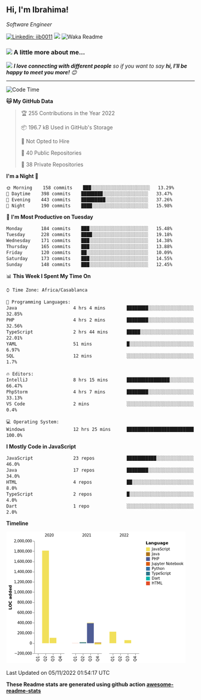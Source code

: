 <h2>Hi, I'm Ibrahima! </h2>
<p><em>Software Engineer 
</em></p>


[![Linkedin: iib0011](https://img.shields.io/badge/-iib0011-blue?style=flat-square&logo=Linkedin&logoColor=white&link=https://www.linkedin.com/in/iib0011/)](https://www.linkedin.com/in/iib0011/)
![](https://visitor-badge.glitch.me/badge?page_id=iib0011)
![Waka Readme](https://github.com/iib0011/iib0011/workflows/Waka%20Readme/badge.svg)


### <img src="https://media.giphy.com/media/VgCDAzcKvsR6OM0uWg/giphy.gif" width="50"> A little more about me...  


<img src="https://media.giphy.com/media/LnQjpWaON8nhr21vNW/giphy.gif" width="60"> <em><b>I love connecting with different people</b> so if you want to say <b>hi, I'll be happy to meet you more!</b> 😊</em>

---
<!--START_SECTION:waka-->
![Code Time](http://img.shields.io/badge/Code%20Time-1%2C339%20hrs%2059%20mins-blue)

**🐱 My GitHub Data** 

> 🏆 255 Contributions in the Year 2022
 > 
> 📦 196.7 kB Used in GitHub's Storage 
 > 
> 🚫 Not Opted to Hire
 > 
> 📜 40 Public Repositories 
 > 
> 🔑 38 Private Repositories  
 > 
**I'm a Night 🦉** 

```text
🌞 Morning    158 commits    ███░░░░░░░░░░░░░░░░░░░░░░   13.29% 
🌆 Daytime    398 commits    ████████░░░░░░░░░░░░░░░░░   33.47% 
🌃 Evening    443 commits    █████████░░░░░░░░░░░░░░░░   37.26% 
🌙 Night      190 commits    ████░░░░░░░░░░░░░░░░░░░░░   15.98%

```
📅 **I'm Most Productive on Tuesday** 

```text
Monday       184 commits    ███░░░░░░░░░░░░░░░░░░░░░░   15.48% 
Tuesday      228 commits    ████░░░░░░░░░░░░░░░░░░░░░   19.18% 
Wednesday    171 commits    ███░░░░░░░░░░░░░░░░░░░░░░   14.38% 
Thursday     165 commits    ███░░░░░░░░░░░░░░░░░░░░░░   13.88% 
Friday       120 commits    ██░░░░░░░░░░░░░░░░░░░░░░░   10.09% 
Saturday     173 commits    ███░░░░░░░░░░░░░░░░░░░░░░   14.55% 
Sunday       148 commits    ███░░░░░░░░░░░░░░░░░░░░░░   12.45%

```


📊 **This Week I Spent My Time On** 

```text
⌚︎ Time Zone: Africa/Casablanca

💬 Programming Languages: 
Java                     4 hrs 4 mins        ████████░░░░░░░░░░░░░░░░░   32.85% 
PHP                      4 hrs 2 mins        ████████░░░░░░░░░░░░░░░░░   32.56% 
TypeScript               2 hrs 44 mins       █████░░░░░░░░░░░░░░░░░░░░   22.01% 
YAML                     51 mins             █░░░░░░░░░░░░░░░░░░░░░░░░   6.97% 
SQL                      12 mins             ░░░░░░░░░░░░░░░░░░░░░░░░░   1.7%

🔥 Editors: 
IntelliJ                 8 hrs 15 mins       ████████████████░░░░░░░░░   66.47% 
PhpStorm                 4 hrs 7 mins        ████████░░░░░░░░░░░░░░░░░   33.13% 
VS Code                  2 mins              ░░░░░░░░░░░░░░░░░░░░░░░░░   0.4%

💻 Operating System: 
Windows                  12 hrs 25 mins      █████████████████████████   100.0%

```

**I Mostly Code in JavaScript** 

```text
JavaScript               23 repos            ███████████░░░░░░░░░░░░░░   46.0% 
Java                     17 repos            ████████░░░░░░░░░░░░░░░░░   34.0% 
HTML                     4 repos             ██░░░░░░░░░░░░░░░░░░░░░░░   8.0% 
TypeScript               2 repos             █░░░░░░░░░░░░░░░░░░░░░░░░   4.0% 
Dart                     1 repo              ░░░░░░░░░░░░░░░░░░░░░░░░░   2.0%

```


**Timeline**

![Chart not found](https://raw.githubusercontent.com/iib0011/iib0011/master/charts/bar_graph.png) 


 Last Updated on 05/11/2022 01:54:17 UTC
<!--END_SECTION:waka-->

**These Readme stats are generated using github action [awesome-readme-stats](https://github.com/iib0011/waka-readme-stats)**
